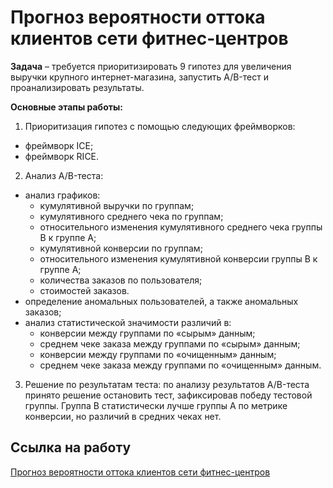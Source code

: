 # Прогноз вероятности оттока клиентов сети фитнес-центров

**Задача** – требуется приоритизировать 9 гипотез для увеличения выручки крупного интернет-магазина, запустить A/B-тест и проанализировать результаты. 

**Основные этапы работы:**

1.	Приоритизация гипотез с помощью следующих фреймворков:
  - фреймворк ICE;
  - фреймворк RICE.  

2.	Анализ A/B-теста:
  - анализ графиков:
      - кумулятивной выручки по группам;
      - кумулятивного среднего чека по группам;
      - относительного изменения кумулятивного среднего чека группы B к группе A;
      - кумулятивной конверсии по группам;
      - относительного изменения кумулятивной конверсии группы B к группе A;
      - количества заказов по пользователя; 
      - стоимостей заказов.
  - определение аномальных пользователей, а также аномальных заказов;
  - анализ статистической значимости различий в:
      - конверсии между группами по «сырым» данным;
      - среднем чеке заказа между группами по «сырым» данным;
      - конверсии между группами по «очищенным» данным;
      - среднем чеке заказа между группами по «очищенным» данным.
  
3. Решение по результатам теста: по анализу результатов A/B-теста принято решение остановить тест, зафиксировав победу тестовой группы. Группа B статистически лучше группы A по метрике конверсии, но различий в средних чеках нет.  

## Ссылка на работу
[Прогноз вероятности оттока клиентов сети фитнес-центров](https://github.com/Veronikask/Yandex-Practikum/blob/93dd7e044af855d0ceb894394e91bcf4eaad32e4/%D0%9F%D1%80%D0%BE%D0%B5%D0%BA%D1%82%2012:%20%D0%9F%D1%80%D0%BE%D0%B3%D0%BD%D0%BE%D0%B7%20%D0%B2%D0%B5%D1%80%D0%BE%D1%8F%D1%82%D0%BD%D0%BE%D1%81%D1%82%D0%B8%20%D0%BE%D1%82%D1%82%D0%BE%D0%BA%D0%B0%20%D0%BA%D0%BB%D0%B8%D0%B5%D0%BD%D1%82%D0%BE%D0%B2%20%D1%81%D0%B5%D1%82%D0%B8%20%D1%84%D0%B8%D1%82%D0%BD%D0%B5%D1%81-%D1%86%D0%B5%D0%BD%D1%82%D1%80%D0%BE%D0%B2/%D0%9F%D1%80%D0%BE%D0%B3%D0%BD%D0%BE%D0%B7%20%D0%B2%D0%B5%D1%80%D0%BE%D1%8F%D1%82%D0%BD%D0%BE%D1%81%D1%82%D0%B8%20%D0%BE%D1%82%D1%82%D0%BE%D0%BA%D0%B0%20%D0%BA%D0%BB%D0%B8%D0%B5%D0%BD%D1%82%D0%BE%D0%B2%20%D1%81%D0%B5%D1%82%D0%B8%20%D1%84%D0%B8%D1%82%D0%BD%D0%B5%D1%81-%D1%86%D0%B5%D0%BD%D1%82%D1%80%D0%BE%D0%B2.ipynb)

